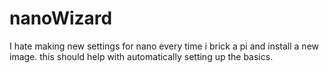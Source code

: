 # nanoWizard
I hate making new settings for nano every time i brick a pi and install a new image. this should help with automatically setting up the basics.
